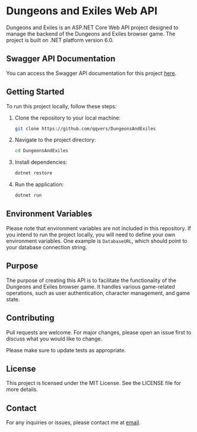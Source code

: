 # Dungeons and Exiles Web API

Dungeons and Exiles is an ASP.NET Core Web API project designed to manage the backend of the Dungeons and Exiles browser game. The project is built on .NET platform version 6.0.

## Swagger API Documentation

You can access the Swagger API documentation for this project [here](https://dungeons-and-exiles-swagger.vercel.app/).

## Getting Started

To run this project locally, follow these steps:

1. Clone the repository to your local machine:

    ```bash
    git clone https://github.com/qqvers/DungeonsAndExiles
    ```

2. Navigate to the project directory:

    ```bash
    cd DungeonsAndExiles
    ```

3. Install dependencies:

    ```bash
    dotnet restore
    ```

4. Run the application:

    ```bash
    dotnet run
    ```

## Environment Variables

Please note that environment variables are not included in this repository. If you intend to run the project locally, you will need to define your own environment variables. One example is `DatabaseURL`, which should point to your database connection string.

## Purpose

The purpose of creating this API is to facilitate the functionality of the Dungeons and Exiles browser game. It handles various game-related operations, such as user authentication, character management, and game state.

## Contributing

Pull requests are welcome. For major changes, please open an issue first to discuss what you would like to change.

Please make sure to update tests as appropriate.

## License

This project is licensed under the MIT License. See the LICENSE file for more details.

## Contact

For any inquiries or issues, please contact me at [email](bartekszczepanik1999@gmail.com).
